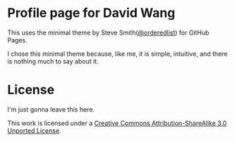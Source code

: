 # Profile page for David Wang

This uses the minimal theme by Steve Smith([@orderedlist](https://github.com/orderedlist)) for GitHub Pages.

I chose this minimal theme because, like me, it is simple, intuitive, and there is nothing much to say about it. 

# License
I'm just gonna leave this here.

This work is licensed under a [Creative Commons Attribution-ShareAlike 3.0 Unported License](http://creativecommons.org/licenses/by-sa/3.0/).



